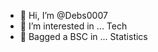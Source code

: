 - 👋 Hi, I’m @Debs0007
- 👀 I’m interested in ... Tech
- 🌱 Bagged a BSC in ... Statistics

<!---
Debs0007/Debs0007 is a ✨ special ✨ repository because its `README.md` (this file) appears on your GitHub profile.
You can click the Preview link to take a look at your changes.
--->
